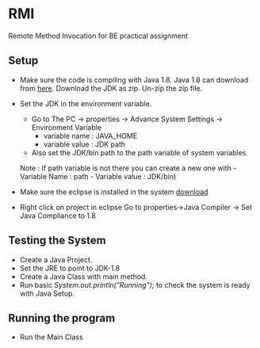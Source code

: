# RMI
 Remote Method Invocation for BE practical assignment

 
## Setup
 
 - Make sure the code is compiling with Java 1.8. Java 1.8 can download from [here](https://www.openlogic.com/openjdk-downloads?field_java_parent_version_target_id=416&field_operating_system_target_id=436&field_architecture_target_id=391&field_java_package_target_id=396). Download the JDK as zip. Un-zip the zip file. 
 - Set the JDK in the environment variable.
     - Go to The PC -> properties -> Advance System Settings -> Environment Variable 
        - variable name : JAVA_HOME 
        - variable value : JDK path
     - Also set the JDK/bin path to the path variable of system variables. 
     
     Note : If path variable is not there you can create a new one with 
       - Variable Name : path 
       - Variable value : JDK/bin)
 - Make sure the eclipse is installed in the system [download](https://www.eclipse.org/downloads/download.php?file=/oomph/epp/2023-03/R/eclipse-inst-jre-win64.exe)
 - Right click on project in eclipse Go to properties->Java Compiler -> Set Java Compliance to 1.8

## Testing the System
 - Create a Java Project.
 - Set the JRE to point to JDK-1.8
 - Create a Java Class with main method.
 - Run basic *System.out.println("Running");* to check the system is ready with Java Setup.
 

## Running the program 
 - Run  the Main Class
 